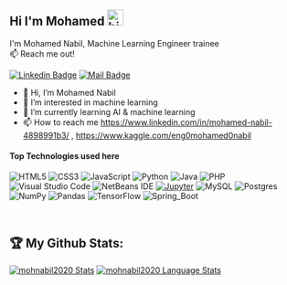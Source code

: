 ## Hi I'm Mohamed <img src="https://user-images.githubusercontent.com/1303154/88677602-1635ba80-d120-11ea-84d8-d263ba5fc3c0.gif" width="28px" alt="hi">

I'm Mohamed Nabil, Machine Learning Engineer trainee <br> 
:mailbox: Reach me out!

[![Linkedin Badge](https://img.shields.io/badge/-Mohamed-0e76a8?style=flat&labelColor=0e76a8&logo=linkedin&logoColor=white)](https://www.linkedin.com/in/mohamed-nabil-fadl/) [![Mail Badge](https://img.shields.io/badge/-Mohamed-c0392b?style=flat&labelColor=c0392b&logo=gmail&logoColor=white)](mailto:mohnabil2014m@gmail.com)

<!-- TODO: Add last video link -->

- 👋 Hi, I’m Mohamed Nabil
-  👀 I’m interested in machine learning
- 🌱 I’m currently learning AI & machine learning
- 📫 How to reach me https://www.linkedin.com/in/mohamed-nabil-4898991b3/ , https://www.kaggle.com/eng0mohamed0nabil


#### Top Technologies used here 

<!-- TODO: Make technologies links takes you to repositories -->

<img alt="HTML5" src="https://img.shields.io/badge/html5-%23E34F26.svg?style=for-the-badge&logo=html5&logoColor=white"/> <img alt="CSS3" src="https://img.shields.io/badge/css3-%231572B6.svg?style=for-the-badge&logo=css3&logoColor=white"/> <img alt="JavaScript" src="https://img.shields.io/badge/javascript-%23323330.svg?style=for-the-badge&logo=javascript&logoColor=%23F7DF1E"/> <img alt="Python" src="https://img.shields.io/badge/python-%2314354C.svg?style=for-the-badge&logo=python&logoColor=white"/> <img alt="Java" src="https://img.shields.io/badge/java-%23ED8B00.svg?style=for-the-badge&logo=java&logoColor=white"/> <img alt="PHP" src="https://img.shields.io/badge/php-%23777BB4.svg?style=for-the-badge&logo=php&logoColor=white"/> <img alt="Visual Studio Code" src="https://img.shields.io/badge/VisualStudioCode-0078d7.svg?style=for-the-badge&logo=visual-studio-code&logoColor=white"/> <img alt="NetBeans IDE" src="https://img.shields.io/badge/NetBeansIDE-1B6AC6.svg?style=for-the-badge&logo=apache-netbeans-ide&logoColor=white"/> [![Jupyter](https://img.shields.io/badge/Made%20with-Jupyter-orange?style=for-the-badge&logo=Jupyter)](https://jupyter.org/try) <img alt="MySQL" src="https://img.shields.io/badge/mysql-%2300f.svg?style=for-the-badge&logo=mysql&logoColor=white"/> <img alt="Postgres" src ="https://img.shields.io/badge/postgres-%23316192.svg?style=for-the-badge&logo=postgresql&logoColor=white"/> 
 <img alt="NumPy" src="https://img.shields.io/badge/numpy-%23013243.svg?style=for-the-badge&logo=numpy&logoColor=white" /> <img alt="Pandas" src="https://img.shields.io/badge/pandas-%23150458.svg?style=for-the-badge&logo=pandas&logoColor=white" /> <img alt="TensorFlow" src="https://img.shields.io/badge/TensorFlow-%23FF6F00.svg?style=for-the-badge&logo=TensorFlow&logoColor=white" />
![Spring_Boot](https://img.shields.io/badge/Spring_Boot-F2F4F9?style=for-the-badge&logo=spring-boot)
 

<br/>

## :trophy: My Github Stats:

[![mohnabil2020 Stats](https://github-readme-stats.vercel.app/api/?username=mohnabil2020&count_private=true&theme=tokyonight&showicons=true)]()
[![mohnabil2020 Language Stats](https://github-readme-stats.vercel.app/api/top-langs/?username=mohnabil2020&langs_count=5&theme=tokyonight)]()



